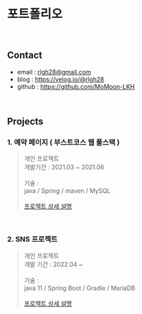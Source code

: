 # 포트폴리오

<br>

## Contact
- email : rlgh28@gmail.com
- blog : https://velog.io/@rlgh28
- github : https://github.com/MoMoon-LKH

<br>

## Projects
### 1. 예약 페이지 ( 부스트코스 웹 풀스택 )
> 개인 프로젝트 <br>
> 개발기간 : 2021.03 ~ 2021.06 <br>
> <br>
> 기술 : <br>
> java / Spring / maven / MySQL <br>
> <br> 
> [프로젝트 상세 설명](https://github.com/MoMoon-LKH/WebStudy/tree/master/26(project)/reservation)

<br>

### 2. SNS 프로젝트
> 개인 프로젝트 <br>
> 개발 기간 : 2022.04 ~   <br>
> <br>
> 기술 : <br>
> java 11 / Spring Boot / Gradle / MariaDB <br>
> <br>
> [프로젝트 상세 설명](https://github.com/MoMoon-LKH/ShoppingMall) <br>
